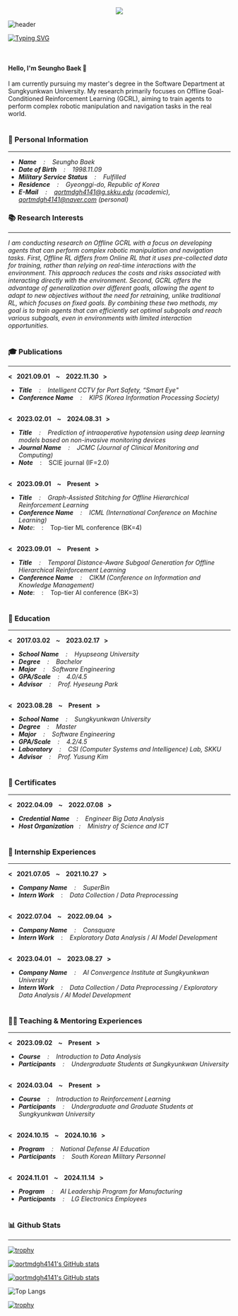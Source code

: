 

<div align="center">
  <img src="https://github.com/oka1313/oka1313/assets/101691440/92118a53-c5b6-40bc-b130-bf8c398d7b51" />
</div>

![header](https://capsule-render.vercel.app/api?type=waving&color=6994CDEE&text=&animation=twinkling&height=80)

[![Typing SVG](https://readme-typing-svg.demolab.com?font=Alkatra&weight=500&size=45&duration=4000&pause=3&color=6994CDEE&center=false&vCenter=false&multiline=true&repeat=true&width=1000&height=100&lines=Welcome+to+Seungo's+GitHub!👋)](https://git.io/typing-svg)
 
<br/>

#### Hello, I'm Seungho Baek 👋  

I am currently pursuing my master's degree in the Software Department at Sungkyunkwan University. My research primarily focuses on Offline Goal-Conditioned Reinforcement Learning (GCRL), aiming to train agents to perform complex robotic manipulation and navigation tasks in the real world. <br/> <br/> 


### 📃 Personal Information <br/>
-------------------------
- _**Name** &nbsp;&nbsp; : &nbsp;&nbsp; Seungho Baek_ <br/>
- _**Date of Birth** &nbsp;&nbsp; : &nbsp;&nbsp; 1998.11.09_ <br/>
- _**Military Service Status** &nbsp;&nbsp; : &nbsp;&nbsp; Fulfilled_ <br/>
- _**Residence** &nbsp;&nbsp; : &nbsp;&nbsp; Gyeonggi-do, Republic of Korea_ <br/>
- _**E-Mail** &nbsp;&nbsp; : &nbsp;&nbsp; qortmdgh4141@g.skku.edu (academic), qortmdgh4141@naver.com (personal)_ <br/>

### 📚 Research Interests <br/> 
--------------------------

_I am conducting research on Offline GCRL with a focus on developing agents that can perform complex robotic manipulation and navigation tasks. First, Offline RL differs from Online RL that it uses pre-collected data for training, rather than relying on real-time interactions with the environment. This approach reduces the costs and risks associated with interacting directly with the environment. Second, GCRL offers the advantage of generalization over different goals, allowing the agent to adapt to new objectives without the need for retraining, unlike traditional RL, which focuses on fixed goals. By combining these two methods, my goal is to train agents that can efficiently set optimal subgoals and reach various subgoals, even in environments with limited interaction opportunities._ <br/> <br/> 


### 🎓 Publications <br/> 
--------------------------
**< &nbsp; 2021.09.01 &nbsp;&nbsp; ~ &nbsp;&nbsp; 2022.11.30 &nbsp; >** <br/> 
- _**Title** &nbsp;&nbsp; : &nbsp;&nbsp; Intelligent CCTV for Port Safety, “Smart Eye"_ <br/> 
- _**Conference Name** &nbsp;&nbsp; : &nbsp;&nbsp; KIPS (Korea Information Processing Society)_ <br/> <br/>

**< &nbsp; 2023.02.01 &nbsp;&nbsp; ~ &nbsp;&nbsp; 2024.08.31 &nbsp; >** <br/> 
- _**Title** &nbsp;&nbsp; : &nbsp;&nbsp; Prediction of intraoperative hypotension using deep learning models based on non-invasive monitoring devices_ <br/> 
- _**Journal Name** &nbsp;&nbsp; : &nbsp;&nbsp; JCMC (Journal of Clinical Monitoring and Computing)_ <br/>
- _**Note**_ &nbsp;&nbsp; : &nbsp;&nbsp; SCIE journal (IF=2.0) <br/><br/>

**< &nbsp; 2023.09.01 &nbsp;&nbsp; ~ &nbsp;&nbsp; Present &nbsp; >** <br/> 
- _**Title** &nbsp;&nbsp; : &nbsp;&nbsp; Graph-Assisted Stitching for Offline Hierarchical Reinforcement Learning_ <br/> 
- _**Conference Name** &nbsp;&nbsp; : &nbsp;&nbsp; ICML (International Conference on Machine Learning)_ <br/> 
- _**Not**e_: &nbsp;&nbsp; : &nbsp;&nbsp; Top-tier ML conference (BK=4) <br/><br/>

**< &nbsp; 2023.09.01 &nbsp;&nbsp; ~ &nbsp;&nbsp; Present &nbsp; >** <br/> 
- _**Title** &nbsp;&nbsp; : &nbsp;&nbsp; Temporal Distance-Aware Subgoal Generation for Offline Hierarchical Reinforcement Learning_ <br/> 
- _**Conference Name** &nbsp;&nbsp; : &nbsp;&nbsp; CIKM (Conference on Information and Knowledge Management)_ <br/> 
- _**Note**_: &nbsp;&nbsp; : &nbsp;&nbsp; Top-tier AI conference (BK=3) <br/><br/>

### 🏫 Education <br/> 
--------------------------
**< &nbsp; 2017.03.02 &nbsp;&nbsp; ~ &nbsp;&nbsp; 2023.02.17 &nbsp; >** 
- _**School Name** &nbsp;&nbsp; : &nbsp;&nbsp; Hyupseong University_ <br/> 
- _**Degree** &nbsp;&nbsp; : &nbsp;&nbsp; Bachelor_ <br/>
- _**Major** &nbsp;&nbsp; : &nbsp;&nbsp; Software Engineering_ <br/>
- _**GPA/Scale** &nbsp;&nbsp; : &nbsp;&nbsp; 4.0/4.5_ <br/>  
- _**Advisor** &nbsp;&nbsp; : &nbsp;&nbsp; Prof. Hyeseung Park_ <br/> <br/>

**< &nbsp; 2023.08.28 &nbsp;&nbsp; ~ &nbsp;&nbsp; Present &nbsp; >** 
- _**School Name** &nbsp;&nbsp; : &nbsp;&nbsp; Sungkyunkwan University_ <br/> 
- _**Degree** &nbsp;&nbsp; : &nbsp;&nbsp; Master_ <br/>
- _**Major** &nbsp;&nbsp; : &nbsp;&nbsp; Software Engineering_ <br/>
- _**GPA/Scale** &nbsp;&nbsp; : &nbsp;&nbsp; 4.2/4.5_ <br/>
- _**Laboratory** &nbsp;&nbsp; : &nbsp;&nbsp; CSI (Computer Systems and Intelligence) Lab, SKKU_ <br/> 
- _**Advisor** &nbsp;&nbsp; : &nbsp;&nbsp; Prof. Yusung Kim_ <br/> <br/>


### 🥈 Certificates <br/> 
--------------------------
**< &nbsp; 2022.04.09 &nbsp;&nbsp; ~ &nbsp;&nbsp; 2022.07.08 &nbsp; >** <br/> 
- _**Credential Name** &nbsp;&nbsp; : &nbsp;&nbsp; Engineer Big Data Analysis_ <br/> 
- _**Host Organization**&nbsp;&nbsp; : &nbsp;&nbsp; Ministry of Science and ICT_ <br/> <br/> 


### 🏢 Internship Experiences <br/> 
--------------------------
**< &nbsp; 2021.07.05 &nbsp;&nbsp; ~ &nbsp;&nbsp; 2021.10.27 &nbsp; >** <br/> 
- _**Company Name** &nbsp;&nbsp; : &nbsp;&nbsp; SuperBin_ <br/> 
- _**Intern Work**_  &nbsp;&nbsp; : &nbsp;&nbsp; _Data Collection_  /  _Data Preprocessing_ <br/> <br/> 
  
**< &nbsp; 2022.07.04 &nbsp;&nbsp; ~ &nbsp;&nbsp; 2022.09.04 &nbsp; >** <br/> 
- _**Company Name** &nbsp;&nbsp; : &nbsp;&nbsp; Consquare_ <br/> 
- _**Intern Work**_  &nbsp;&nbsp; : &nbsp;&nbsp; _Exploratory Data Analysis_  /  _AI Model Development_ <br/> <br/>
    
**< &nbsp; 2023.04.01 &nbsp;&nbsp; ~ &nbsp;&nbsp; 2023.08.27 &nbsp; >** <br/> 
- _**Company Name** &nbsp;&nbsp; : &nbsp;&nbsp; AI Convergence Institute at Sungkyunkwan University_ <br/> 
- _**Intern Work**  &nbsp;&nbsp; : &nbsp;&nbsp; Data Collection  /  Data Preprocessing  /  Exploratory Data Analysis  /  AI Model Development_ <br/> <br/>


### 👨‍🏫 Teaching & Mentoring Experiences <br/>
--------------------------
**< &nbsp; 2023.09.02 &nbsp;&nbsp; ~ &nbsp;&nbsp; Present &nbsp; >** <br/>
- _**Course** &nbsp;&nbsp; : &nbsp;&nbsp; Introduction to Data Analysis_ <br/>
- _**Participants** &nbsp;&nbsp; : &nbsp;&nbsp; Undergraduate Students at Sungkyunkwan University_ <br/> <br/>

**< &nbsp; 2024.03.04 &nbsp;&nbsp; ~ &nbsp;&nbsp; Present &nbsp; >** <br/>
- _**Course** &nbsp;&nbsp; : &nbsp;&nbsp; Introduction to Reinforcement Learning_ <br/>
- _**Participants** &nbsp;&nbsp; : &nbsp;&nbsp; Undergraduate and Graduate Students at Sungkyunkwan University_ <br/> <br/>

**< &nbsp; 2024.10.15 &nbsp;&nbsp; ~ &nbsp;&nbsp; 2024.10.16 &nbsp; >** <br/>
- _**Program** &nbsp;&nbsp; : &nbsp;&nbsp; National Defense AI Education_ <br/>
- _**Participants** &nbsp;&nbsp; : &nbsp;&nbsp; South Korean Military Personnel_ <br/> <br/>

**< &nbsp; 2024.11.01 &nbsp;&nbsp; ~ &nbsp;&nbsp; 2024.11.14 &nbsp; >** <br/>
- _**Program** &nbsp;&nbsp; : &nbsp;&nbsp; AI Leadership Program for Manufacturing_ <br/>
- _**Participants** &nbsp;&nbsp; : &nbsp;&nbsp; LG Electronics Employees_ <br/> <br/>


### 📊 Github Stats <br/>
-------------------------
[![trophy](https://github-profile-trophy.vercel.app/?username=qortmdgh4141&theme=tokyonight&no=issues,reviews,stars&rank=A,B,S&column=4)](https://github.com/ryo-ma/github-profile-trophy)

[![qortmdgh4141's GitHub stats](https://github-readme-stats.vercel.app/api?username=qortmdgh4141&show_icons=true&rank_icon=github&hide=prs&include_all_commits=true&count_private=true)](https://github.com/qortmdgh4141) 

[![qortmdgh4141's GitHub stats](https://github-readme-stats.vercel.app/api?username=qortmdgh4141&show_icons=true&rank_icon=github&hide=prs,contribs&include_all_commits=true&count_private=true)](https://github.com/qortmdgh4141)

![Top Langs](https://github-readme-stats.vercel.app/api/top-langs/?username=qortmdgh4141&layout=compact&hide=Jupyter%20Notebook,Dockerfile,Shell&langs_count=10)

[![trophy](https://github-profile-trophy.vercel.app/?username=qortmdgh4141&theme=tokyonight&no=commits,stars,issues,pullrequests,contributions,gists,watching,discussions_started,discussions_answered,code_review,prs_merged,stars_received&column=4)](https://github.com/ryo-ma/github-profile-trophy)

<br/> <br/> 

